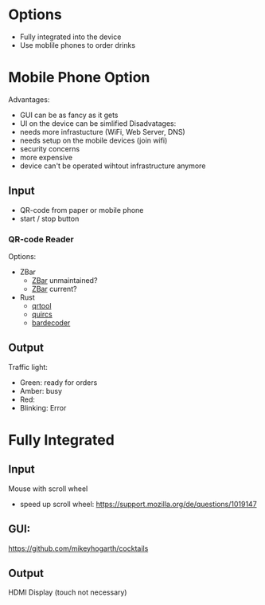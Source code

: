 # Options
- Fully integrated into the device
- Use moblile phones to order drinks
# Mobile Phone Option
Advantages:
- GUI can be as fancy as it gets
- UI on the device can be simlified
Disadvatages:
- needs more infrastucture (WiFi, Web Server, DNS)
- needs setup on the mobile devices (join wifi)
- security concerns
- more expensive
- device can't be operated wihtout infrastructure anymore
## Input
- QR-code from paper or mobile phone
- start / stop button
### QR-code Reader
Options:
- ZBar
  - [ZBar](https://github.com/ZBar/ZBar) unmaintained?
  - [ZBar](https://github.com/mchehab/zbar) current?
- Rust
  - [qrtool](https://crates.io/crates/qrtool)
  - [quircs](https://crates.io/crates/quircs)
  - [bardecoder](https://crates.io/crates/bardecoder)

## Output
Traffic light: 
- Green: ready for orders
- Amber: busy
- Red:
- Blinking: Error

# Fully Integrated
## Input
Mouse with scroll wheel
  - speed up scroll wheel:
    https://support.mozilla.org/de/questions/1019147
## GUI:
  https://github.com/mikeyhogarth/cocktails

## Output

HDMI Display (touch not necessary)
